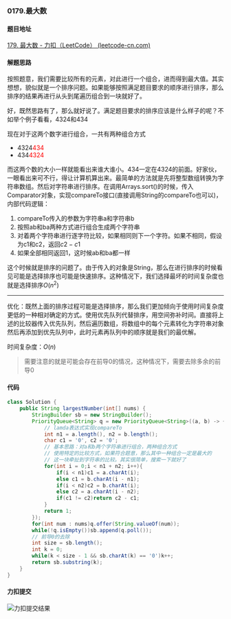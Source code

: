 ### 0179.最大数

#### 题目地址

[179. 最大数 - 力扣（LeetCode） (leetcode-cn.com)](https://leetcode-cn.com/problems/largest-number/)

#### 解题思路

按照题意，我们需要比较所有的元素，对此进行一个组合，进而得到最大值。其实想想，貌似就是一个排序问题。如果能够按照满足题目要求的顺序进行排序，那么排序的结果再进行从头到尾遍历组合到一块就好了。

好，既然思路有了，那么就好说了。满足题目要求的排序应该是什么样子的呢？不如举个例子看看，4324和434

现在对于这两个数字进行组合，一共有两种组合方式

- 4324<font color='red'>434</font>
- 434<font color='red'>4324</font>

而这两个数的大小一样就能看出来谁大谁小。434一定在4324的前面。好家伙，一眼看出来可不行，得让计算机算出来。最简单的方法就是先将整型数组转换为字符串数组。然后对字符串进行排序。在调用Arrays.sort()的时候，传入Comparator对象，实现compareTo接口(直接调用String的compareTo也可以)，内部代码逻辑：

1. compareTo传入的参数为字符串a和字符串b
2. 按照ab和ba两种方式进行组合生成两个字符串
3. 对着两个字符串进行逐字符比较，如果相同则下一个字符。如果不相同，假设为c1和c2，返回$c2 - c1$
4. 如果全部相同返回1，这时候ab和ba都一样

这个时候就是排序的问题了。由于传入的对象是String，那么在进行排序的时候看见可能是选择排序也可能是快速排序。这种情况下，我们选择最坏的时间复杂度也就是选择排序$O(n^2)$

---

优化：既然上面的排序过程可能是选择排序，那么我们更加倾向于使用时间复杂度更低的一种相对确定的方式。使用优先队列代替排序，用空间弥补时间。直接将上述的比较器传入优先队列，然后遍历数组，将数组中的每个元素转化为字符串对象然后再添加到优先队列中，此时元素再队列中的顺序就是我们的最优解。

时间复杂度：$O(n)$

> 需要注意的就是可能会存在前导0的情况，这种情况下，需要去除多余的前导0

#### 代码

```java
class Solution {
    public String largestNumber(int[] nums) {
        StringBuilder sb = new StringBuilder();
        PriorityQueue<String> q = new PriorityQueue<String>((a, b) -> {
            // lamda表达式实现compareTo
            int n1 = a.length(), n2 = b.length();
            char c1 = '0', c2 = '0';
            // 基本思路：对a和b两个字符串进行组合，两种组合方式
            // 使用特定的比较方式，如果符合题意，那么其中一种组合一定是最大的
            // 这一块牵扯到字符串的比较。其实很简单，搜索一下就好了
            for(int i = 0;i < n1 + n2; i++){
                if(i < n1)c1 = a.charAt(i);
                else c1 = b.charAt(i - n1);
                if(i < n2)c2 = b.charAt(i);
                else c2 = a.charAt(i - n2);
                if(c1 != c2)return c2 - c1;
            }
            return 1;
        });
        for(int num : nums)q.offer(String.valueOf(num));
        while(!q.isEmpty())sb.append(q.poll());
        // 前导0的去除
        int size = sb.length();
        int k = 0;
        while(k < size - 1 && sb.charAt(k) == '0')k++;
        return sb.substring(k);
    }
}
```

#### 力扣提交

![力扣提交结果](https://gitee.com/QingShanxl/pictures/raw/master/img//image-20211229204527926.png)
